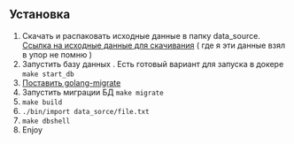 ## Установка
1. Скачать и распаковать исходные данные в папку data_source.
[Ссылка на исходные данные для скачивания](https://disk.yandex.ru/d/Uh54JX7qJV0TEg) 
( где я эти данные взял в упор не помню )
1. Запустить базу данных . Есть готовый вариант для запуска в докере ```make start_db```
2. [Поставить golang-migrate](https://github.com/golang-migrate/migrate/tree/master/cmd/migrate)
3. Запустить миграции БД ```make migrate```
4. ```make build```
5. ```./bin/import data_sorce/file.txt```
6. ```make dbshell```
7. Enjoy
